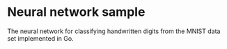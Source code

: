 # Neural network sample

The neural network for classifying handwritten digits from the MNIST data set implemented in Go.